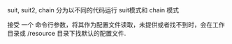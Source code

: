 
suit, suit2, chain 分为以不同的代码运行 suit模式和 chain 模式

接受 一个 命令行参数，将其作为配置文件读取，未提供或者找不到时，会在工作目录或 /resource 目录下找默认的配置文件.
